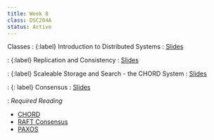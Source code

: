 ```yaml
---
title: Week 8
class: DSC204A
status: Active
---
```



Classes
: {:label} Introduction to Distributed Systems
  : [Slides](https://drive.google.com/file/d/1ejFGzIBeSrQmmpv9MFX-B3yeC9menZGZ/view?usp=share_link)

: {:label} Replication and Consistency
  : [Slides](https://drive.google.com/file/d/15wOqGOQUloQ_923Gj3ikzSbhuovzcl5x/view?usp=share_link)

: {:label} Scaleable Storage and Search - the CHORD System
  : [Slides](https://drive.google.com/file/d/1stjtrMW7f1IrLbFue4fRq7LLJU-qKLrA/view?usp=share_link)

: {: label} Consensus
  : [Slides](https://drive.google.com/file/d/1bFrBzZRkG2QYPV4tr1IPF1U7Z83qIMcb/view?usp=share_link)
  
  

: *Required Reading*
* [CHORD](https://drive.google.com/file/d/1B4aymGoN4SSYA_VumDJFYoVLVdEs_Dn6/view?usp=share_link)
* [RAFT Consensus](https://drive.google.com/file/d/16r66e74YYsqPTfUksPwM0WBUV1x8BBPv/view?usp=share_link)
* [PAXOS](https://drive.google.com/file/d/1422QVpHXcuJDFIcRs3nKf6Y9HUBYWNrI/view?usp=share_link)




<!--Class 1
: {: .label} Batch processing - 2
<!--  : [Slides](assets/slides/18_batch-processing-2.pdf) &#8226; [Recording](https://podcast.ucsd.edu/watch/wi24/dsc204a_a00/20) &#8226; [Scribe Notes](#) 
: *Reading:*
* [Discretized Streams: An Efficient and Fault-Tolerant Model for Stream Processing on Large Clusters (Required)](https://www.usenix.org/system/files/conference/hotcloud12/hotcloud12-final28.pdf)
* [Ray: A Distributed Framework for Emerging AI Applications (Required)](https://arxiv.org/pdf/1712.05889.pdf)
* [Spark SQL: Relational Data Processing in Spark (Required)](https://dl.acm.org/doi/pdf/10.1145/2723372.2742797)
* [Delay Scheduling: A Simple Technique for Achieving Locality and Fairness in Cluster Scheduling (Optional)](https://people.eecs.berkeley.edu/~matei/papers/2010/eurosys_delay_scheduling.pdf)
* [PowerGraph: Distributed Graph-Parallel Computation on Natural Graphs (Optional)](https://www.usenix.org/system/files/conference/osdi12/osdi12-final-167.pdf)


Class 2
: {: .label} Streaming processing - 1
<!--  : [Slides](assets/slides/19_stream-processing-1.pdf) &#8226; [Recording](https://podcast.ucsd.edu/watch/wi24/dsc204a_a00/21) &#8226; [Scribe Notes] (assets/scribe_notes/Feb_28_scribe_note.pdf)
: *Reading:* 
* [Discretized Streams: An Efficient and Fault-Tolerant Model for Stream Processing on Large Clusters (Required)](https://www.usenix.org/system/files/conference/hotcloud12/hotcloud12-final28.pdf)
* [Ray: A Distributed Framework for Emerging AI Applications (Required)](https://arxiv.org/pdf/1712.05889.pdf)
* [Spark SQL: Relational Data Processing in Spark (Required)](https://dl.acm.org/doi/pdf/10.1145/2723372.2742797)
* [Delay Scheduling: A Simple Technique for Achieving Locality and Fairness in Cluster Scheduling (Optional)](https://people.eecs.berkeley.edu/~matei/papers/2010/eurosys_delay_scheduling.pdf)
* [PowerGraph: Distributed Graph-Parallel Computation on Natural Graphs (Optional)](https://www.usenix.org/system/files/conference/osdi12/osdi12-final-167.pdf)


Class 3
: {: .label} Streaming processing - 2
<!--  : [Slides](assets/slides/20_stream-processing-2.pdf) &#8226; [Recording](https://podcast.ucsd.edu/watch/wi24/dsc204a_a00/22) &#8226; [Scribe Notes](assets/scribe_notes/Mar_1_scribe_note.pdf) 
: *Reading:* 
* [Discretized Streams: An Efficient and Fault-Tolerant Model for Stream Processing on Large Clusters (Required)](https://www.usenix.org/system/files/conference/hotcloud12/hotcloud12-final28.pdf)
* [Ray: A Distributed Framework for Emerging AI Applications (Required)](https://arxiv.org/pdf/1712.05889.pdf)
* [Spark SQL: Relational Data Processing in Spark (Required)](https://dl.acm.org/doi/pdf/10.1145/2723372.2742797)
* [Delay Scheduling: A Simple Technique for Achieving Locality and Fairness in Cluster Scheduling (Optional)](https://people.eecs.berkeley.edu/~matei/papers/2010/eurosys_delay_scheduling.pdf)
* [PowerGraph: Distributed Graph-Parallel Computation on Natural Graphs (Optional)](https://www.usenix.org/system/files/conference/osdi12/osdi12-final-167.pdf)
-->
